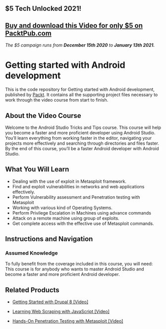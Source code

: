 ## $5 Tech Unlocked 2021!
[Buy and download this Video for only $5 on PacktPub.com](https://www.packtpub.com/product/getting-started-with-android-development-video/9781789800005)
-----
*The $5 campaign         runs from __December 15th 2020__ to __January 13th 2021.__*

# Getting started with Android development
This is the code repository for Getting started with Android development, published by [Packt](https://www.packtpub.com/?utm_source=github). It contains all the supporting project files necessary to work through the video course from start to finish.
## About the Video Course
Welcome to the Android Studio Tricks and Tips course. This course will help you become a faster and more proficient developer using Android Studio.
You’ll learn everything from working faster in the editor, navigating your projects more effectively and searching through directories and files faster. By the end of this course, you’ll be a faster Android developer with Android Studio.

<H2>What You Will Learn</H2>
<DIV class=book-info-will-learn-text>
<UL>
<LI>Dealing with the use of exploit in Metasploit framework.&nbsp; 
<LI>Find and exploit vulnerabilities in networks and web applications effectively. 
<LI>Perform Vulnerability assessment and Penetration testing with Metasploit 
<LI>Working with various kind of Operating Systems.&nbsp; 
<LI>Perform Privilege Escalation in Machines using advance commands&nbsp; 
<LI>Attack on a remote machine using group of exploits. 
<LI>Get complete access with the effective use of Metasploit commands. </LI></UL></DIV>

## Instructions and Navigation
### Assumed Knowledge
To fully benefit from the coverage included in this course, you will need:<br/>
This course is for anybody who wants to master Android Studio and become a faster and more proficient Android developer.

## Related Products
* [Getting Started with Drupal 8 [Video]](https://www.packtpub.com/networking-and-servers/hands-penetration-testing-metasploit-video?utm_source=github&utm_medium=repository&utm_campaign=9781789610512)

* [Learning Web Scraping with JavaScript [Video]](https://www.packtpub.com/networking-and-servers/hands-penetration-testing-metasploit-video?utm_source=github&utm_medium=repository&utm_campaign=9781789610512)

* [Hands-On Penetration Testing with Metasploit [Video]](https://www.packtpub.com/networking-and-servers/hands-penetration-testing-metasploit-video?utm_source=github&utm_medium=repository&utm_campaign=9781789610512)

